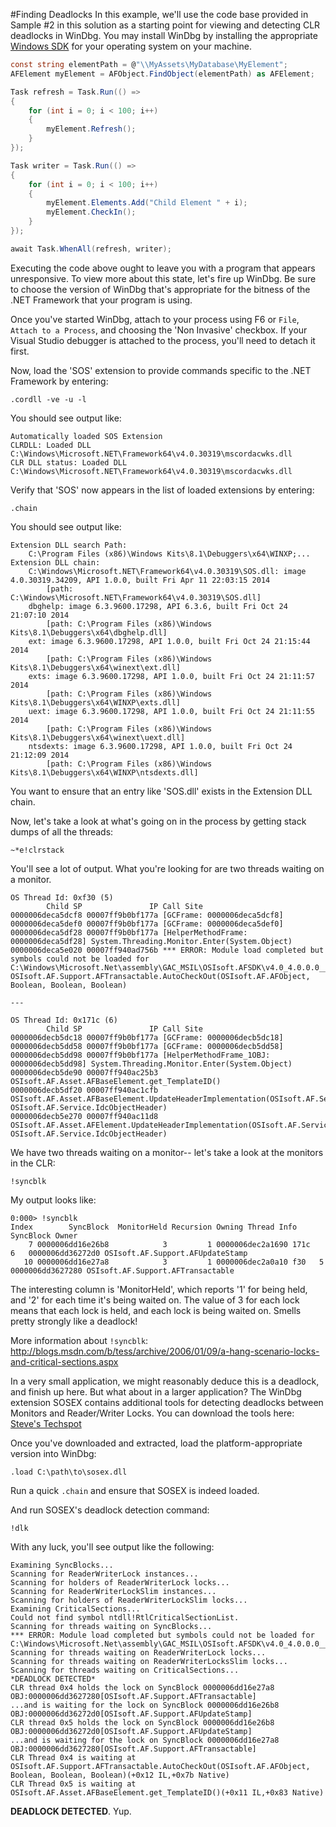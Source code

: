 #Finding Deadlocks
In this example, we'll use the code base provided in Sample #2 in this solution as a
starting point for viewing and detecting CLR deadlocks in WinDbg. You may install
WinDbg by installing the appropriate [Windows SDK](https://msdn.microsoft.com/en-us/windows/desktop/bg162891.aspx)
for your operating system on your machine.

```C#
const string elementPath = @"\\MyAssets\MyDatabase\MyElement";
AFElement myElement = AFObject.FindObject(elementPath) as AFElement;

Task refresh = Task.Run(() =>
{
    for (int i = 0; i < 100; i++)
    {
        myElement.Refresh();
    }
});

Task writer = Task.Run(() =>
{
    for (int i = 0; i < 100; i++)
    {
        myElement.Elements.Add("Child Element " + i);
        myElement.CheckIn();
    }
});

await Task.WhenAll(refresh, writer);
```

Executing the code above ought to leave you with a program that appears unresponsive.
To view more about this state, let's fire up WinDbg. Be sure to choose the version
of WinDbg that's appropriate for the bitness of the .NET Framework that your
program is using.

Once you've started WinDbg, attach to your process using F6 or `File`, `Attach to a Process`,
and choosing the 'Non Invasive' checkbox. If your Visual Studio debugger is attached to the 
process, you'll need to detach it first.

Now, load the 'SOS' extension to provide commands specific to the .NET Framework by entering:
```
.cordll -ve -u -l
```

You should see output like:
```
Automatically loaded SOS Extension
CLRDLL: Loaded DLL C:\Windows\Microsoft.NET\Framework64\v4.0.30319\mscordacwks.dll
CLR DLL status: Loaded DLL C:\Windows\Microsoft.NET\Framework64\v4.0.30319\mscordacwks.dll
```

Verify that 'SOS' now appears in the list of loaded extensions by entering:
```
.chain
```

You should see output like:
```
Extension DLL search Path:
    C:\Program Files (x86)\Windows Kits\8.1\Debuggers\x64\WINXP;...
Extension DLL chain:
    C:\Windows\Microsoft.NET\Framework64\v4.0.30319\SOS.dll: image 4.0.30319.34209, API 1.0.0, built Fri Apr 11 22:03:15 2014
        [path: C:\Windows\Microsoft.NET\Framework64\v4.0.30319\SOS.dll]
    dbghelp: image 6.3.9600.17298, API 6.3.6, built Fri Oct 24 21:07:10 2014
        [path: C:\Program Files (x86)\Windows Kits\8.1\Debuggers\x64\dbghelp.dll]
    ext: image 6.3.9600.17298, API 1.0.0, built Fri Oct 24 21:15:44 2014
        [path: C:\Program Files (x86)\Windows Kits\8.1\Debuggers\x64\winext\ext.dll]
    exts: image 6.3.9600.17298, API 1.0.0, built Fri Oct 24 21:11:57 2014
        [path: C:\Program Files (x86)\Windows Kits\8.1\Debuggers\x64\WINXP\exts.dll]
    uext: image 6.3.9600.17298, API 1.0.0, built Fri Oct 24 21:11:55 2014
        [path: C:\Program Files (x86)\Windows Kits\8.1\Debuggers\x64\winext\uext.dll]
    ntsdexts: image 6.3.9600.17298, API 1.0.0, built Fri Oct 24 21:12:09 2014
        [path: C:\Program Files (x86)\Windows Kits\8.1\Debuggers\x64\WINXP\ntsdexts.dll]
```
You want to ensure that an entry like 'SOS.dll' exists in the Extension DLL chain.

Now, let's take a look at what's going on in the process by getting stack dumps of all the threads:
```
~*e!clrstack
```

You'll see a lot of output. What you're looking for are two threads waiting on a monitor.

```
OS Thread Id: 0xf30 (5)
        Child SP               IP Call Site
0000006deca5dcf8 00007ff9b0bf177a [GCFrame: 0000006deca5dcf8] 
0000006deca5def0 00007ff9b0bf177a [GCFrame: 0000006deca5def0] 
0000006deca5df28 00007ff9b0bf177a [HelperMethodFrame: 0000006deca5df28] System.Threading.Monitor.Enter(System.Object)
0000006deca5e020 00007ff940ad756b *** ERROR: Module load completed but symbols could not be loaded for C:\Windows\Microsoft.Net\assembly\GAC_MSIL\OSIsoft.AFSDK\v4.0_4.0.0.0__6238be57836698e6\OSIsoft.AFSDK.dll
OSIsoft.AF.Support.AFTransactable.AutoCheckOut(OSIsoft.AF.AFObject, Boolean, Boolean, Boolean)

---

OS Thread Id: 0x171c (6)
        Child SP               IP Call Site
0000006decb5dc18 00007ff9b0bf177a [GCFrame: 0000006decb5dc18] 
0000006decb5dd58 00007ff9b0bf177a [GCFrame: 0000006decb5dd58] 
0000006decb5dd98 00007ff9b0bf177a [HelperMethodFrame_1OBJ: 0000006decb5dd98] System.Threading.Monitor.Enter(System.Object)
0000006decb5de90 00007ff940ac25b3 OSIsoft.AF.Asset.AFBaseElement.get_TemplateID()
0000006decb5df20 00007ff940ac1cfb OSIsoft.AF.Asset.AFBaseElement.UpdateHeaderImplementation(OSIsoft.AF.Service.IdcObjectData, OSIsoft.AF.Service.IdcObjectHeader)
0000006decb5e270 00007ff940ac11d8 OSIsoft.AF.Asset.AFElement.UpdateHeaderImplementation(OSIsoft.AF.Service.IdcObjectData, OSIsoft.AF.Service.IdcObjectHeader)
```

We have two threads waiting on a monitor-- let's take a look at the monitors in the CLR:
```
!syncblk
```

My output looks like:
```
0:000> !syncblk
Index        SyncBlock  MonitorHeld Recursion Owning Thread Info          SyncBlock Owner
    7 0000006dd16e26b8            3         1 0000006dec2a1690 171c   6   0000006dd36272d0 OSIsoft.AF.Support.AFUpdateStamp
   10 0000006dd16e27a8            3         1 0000006dec2a0a10 f30   5   0000006dd3627280 OSIsoft.AF.Support.AFTransactable
```

The interesting column is 'MonitorHeld', which reports '1' for being held, and '2' for
each time it's being waited on. The value of 3 for each lock means that each lock is
held, and each lock is being waited on. Smells pretty strongly like a deadlock!

More information about `!syncblk`: http://blogs.msdn.com/b/tess/archive/2006/01/09/a-hang-scenario-locks-and-critical-sections.aspx

In a very small application, we might reasonably deduce this is a deadlock, and finish up here. But
what about in a larger application? The WinDbg extension SOSEX contains additional tools for detecting
deadlocks between Monitors and Reader/Writer Locks. You can download the tools here:
[Steve's Techspot](http://www.stevestechspot.com/default.aspx)

Once you've downloaded and extracted, load the platform-appropriate version into WinDbg:
```
.load C:\path\to\sosex.dll
```

Run a quick `.chain` and ensure that SOSEX is indeed loaded.

And run SOSEX's deadlock detection command:
```
!dlk
```

With any luck, you'll see output like the following:
```
Examining SyncBlocks...
Scanning for ReaderWriterLock instances...
Scanning for holders of ReaderWriterLock locks...
Scanning for ReaderWriterLockSlim instances...
Scanning for holders of ReaderWriterLockSlim locks...
Examining CriticalSections...
Could not find symbol ntdll!RtlCriticalSectionList.
Scanning for threads waiting on SyncBlocks...
*** ERROR: Module load completed but symbols could not be loaded for C:\Windows\Microsoft.Net\assembly\GAC_MSIL\OSIsoft.AFSDK\v4.0_4.0.0.0__6238be57836698e6\OSIsoft.AFSDK.dll
Scanning for threads waiting on ReaderWriterLock locks...
Scanning for threads waiting on ReaderWriterLocksSlim locks...
Scanning for threads waiting on CriticalSections...
*DEADLOCK DETECTED*
CLR thread 0x4 holds the lock on SyncBlock 0000006dd16e27a8 OBJ:0000006dd3627280[OSIsoft.AF.Support.AFTransactable]
...and is waiting for the lock on SyncBlock 0000006dd16e26b8 OBJ:0000006dd36272d0[OSIsoft.AF.Support.AFUpdateStamp]
CLR thread 0x5 holds the lock on SyncBlock 0000006dd16e26b8 OBJ:0000006dd36272d0[OSIsoft.AF.Support.AFUpdateStamp]
...and is waiting for the lock on SyncBlock 0000006dd16e27a8 OBJ:0000006dd3627280[OSIsoft.AF.Support.AFTransactable]
CLR Thread 0x4 is waiting at OSIsoft.AF.Support.AFTransactable.AutoCheckOut(OSIsoft.AF.AFObject, Boolean, Boolean, Boolean)(+0x12 IL,+0x7b Native)
CLR Thread 0x5 is waiting at OSIsoft.AF.Asset.AFBaseElement.get_TemplateID()(+0x11 IL,+0x83 Native)
```

__DEADLOCK DETECTED__. Yup.
